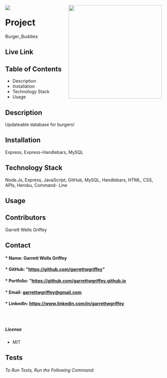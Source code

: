   <img align="left" src= "https://img.shields.io/badge/License-MIT-green">

  <img align="right" width="300" height="300" src="https://avatars.githubusercontent.com/u/59263270?">

  
# **Project** 
Burger_Buddies

## Live Link 


##  **Table of Contents**
* Description
* Installation
* Technology Stack
* Usage

## **Description**
Updateable database for burgers!
## **Installation**
Express, Express-Handlebars, MySQL
## **Technology Stack**
Node.Js, Express, JavaScript, GitHub, MySQL, Handlebars, HTML, CSS, APIs, Heroku, Command- Line
## **Usage**

## **Contributors**
Garrett Wells Griffey
## **Contact**
#### * Name: Garrett Wells Griffey
#### * GitHub: "https://github.com/garrettwgriffey" 
#### * Portfolio: "https://github.com/garrettwgriffey.github.io
#### * Email: [garrettwgriffey@gmail.com](garrettwgriffey@gmail.com)
#### * LinkedIn: https://www.linkedin.com/in/garrettwgriffey

## 

<br />

##### **License** 
* MIT
## Tests
###### To Run Tests, Run the Following Command: 


